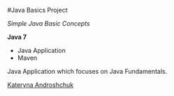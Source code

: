 #Java Basics Project 

*Simple Java Basic Concepts*

**Java 7**

* Java Application
* Maven

Java Application which focuses on Java Fundamentals.

[Kateryna Androshchuk](https://github.com/kandroshchuk)
